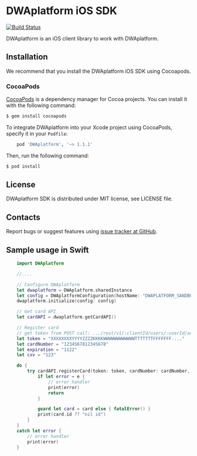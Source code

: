 DWAplatform iOS SDK
=================================================

[![Build Status](https://api.travis-ci.org/DWAplatform/dwaplatform-sdk-ios.svg?branch=master)](https://travis-ci.org/DWAplatform/dwaplatform-sdk-ios)

DWAplatform is an iOS client library to work with DWAplatform.


Installation
-------------------------------------------------
We recommend that you install the DWAplatform iOS SDK using Cocoapods.

### CocoaPods

[CocoaPods](http://cocoapods.org) is a dependency manager for Cocoa projects. You can install it with the following command:

```bash
$ gem install cocoapods
```

To integrate DWAplatform into your Xcode project using CocoaPods, specify it in your `Podfile`:

```ruby
    pod 'DWAplatform', '~> 1.1.1'
```

Then, run the following command:

```bash
$ pod install
```



License
-------------------------------------------------
DWAplatform SDK is distributed under MIT license, see LICENSE file.


Contacts
-------------------------------------------------
Report bugs or suggest features using
[issue tracker at GitHub](https://github.com/DWAplatform/dwaplatform-sdk-ios).


Sample usage in Swift
-------------------------------------------------
```swift
    import DWAplatform

    //....

    // Configure DWAplatform
    let dwaplatform = DWAplatform.sharedInstance
    let config = DWAplatformConfiguration(hostName: "DWAPLATFORM_SANDBOX_HOSTNAME", sandbox: true)
    dwaplatform.initialize(config: config)

    // Get card API
    let cardAPI = dwaplatform.getCardAPI()

    // Register card
    // get token from POST call: .../rest/v1/:clientId/users/:userId/accounts/:accountId/cards
    let token = "XXXXXXXXYYYYZZZZKKKKWWWWWWWWWWWWTTTTTTTFFFFFFF...."
    let cardNumber = "1234567812345678"
    let expiration = "1122"
    let cxv = "123"

    do {
        try cardAPI.registerCard(token: token, cardNumber: cardNumber, expiration: expiration, cxv: cxv) {(card, e) in
            if let error = e {
                // error handler
                print(error)
                return
            }

            guard let card = card else { fatalError() }
            print(card.id ?? "nil id")
        }
    }
    catch let error {
        // error handler
        print(error)
    }

```
